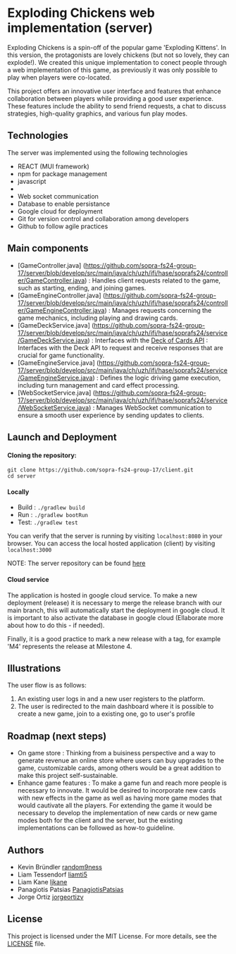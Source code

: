 # Exploding Chickens web implementation (server)

Exploding Chickens is a spin-off of the popular game 'Exploding Kittens'. In this version, the protagonists are lovely chickens (but not so lovely, they can explode!). We created this unique implementation to conect people through a web implementation of this game, as previously it was only possible to play  when players were co-located.

This project offers an innovative user interface and features that enhance collaboration between players while providing a good user experience. These features include the ability to send friend requests, a chat to discuss strategies, high-quality graphics, and various fun play modes.

## Technologies

The server was implemented using the following technologies
-   REACT (MUI framework)
-   npm for package management
-   javascript
-   <add here further client technologies>
-   Web socket communication
-   Database to enable persistance
-   Google cloud for deployment
-   Git for version control and collaboration among developers
-   Github to follow agile practices

## Main components
-  [GameController.java] (https://github.com/sopra-fs24-group-17/server/blob/develop/src/main/java/ch/uzh/ifi/hase/soprafs24/controller/GameController.java) : Handles client requests related to the game, such as starting, ending, and joining games. 
-  [GameEngineController.java] (https://github.com/sopra-fs24-group-17/server/blob/develop/src/main/java/ch/uzh/ifi/hase/soprafs24/controller/GameEngineController.java) :  Manages requests concerning the game mechanics, including playing and drawing cards.  
-  [GameDeckService.java] (https://github.com/sopra-fs24-group-17/server/blob/develop/src/main/java/ch/uzh/ifi/hase/soprafs24/service/GameDeckService.java) : Interfaces with the [Deck of Cards API](https://www.deckofcardsapi.com/) : Interfaces with the Deck API to request and receive responses that are crucial for game functionality.
-  [GameEngineService.java] (https://github.com/sopra-fs24-group-17/server/blob/develop/src/main/java/ch/uzh/ifi/hase/soprafs24/service/GameEngineService.java) :  Defines the logic driving game execution, including turn management and card effect processing.
-  [WebSocketService.java] (https://github.com/sopra-fs24-group-17/server/blob/develop/src/main/java/ch/uzh/ifi/hase/soprafs24/service/WebSocketService.java) : Manages WebSocket communication to ensure a smooth user experience by sending updates to clients.


## Launch and Deployment
#### Cloning the repository:
`git clone https://github.com/sopra-fs24-group-17/client.git`\
`cd server`

#### Locally
- Build : `./gradlew build`
- Run : `./gradlew bootRun`
- Test: `./gradlew test`

You can verify that the server is running by visiting `localhost:8080` in your browser.
You can access the local hosted application (client) by visiting `localhost:3000`

NOTE: The server repository can be found [here](https://github.com/sopra-fs24-group-17/client)

#### Cloud service
The application is hosted in google cloud service. 
To make a new deployment (release) it is necessary to merge the release branch with our main branch, this will automatically start the deployment in google cloud. It is important to also activate the database in google cloud (Ellaborate more about how to do this - if needed). 

Finally, it is a good practice to mark a new release with a tag, for example 'M4' represents the release at Milestone 4.

## Illustrations
The user flow is as follows:
1. An existing user logs in and a new user registers to the platform.
2. The user is redirected to the main dashboard where it is possible to create a new game, join to a existing one, go to user's profile 

## Roadmap (next steps)
- On game store : Thinking from a buisiness perspective and a way to generate revenue an online store where users can buy upgrades to the game, customizable cards, among others would be a great addition to make this project self-sustainable.
- Enhance game features : To make a game fun and reach more people is necessary to innovate. It would be desired to incorporate new cards with new effects in the game as well as having more game modes that would cautivate all the players. For extending the game it would be necessary to develop the implementation of new cards or new game modes both for the client and the server, but the existing implementations can be followed as how-to guideline.

## Authors
- Kevin Bründler [random9ness](https://github.com/random9ness)
- Liam Tessendorf [liamti5](https://github.com/liamti5)
- Liam Kane [ljkane](https://github.com/ljkane)
- Panagiotis Patsias [PanagiotisPatsias](https://github.com/PanagiotisPatsias)
- Jorge Ortiz [jorgeortizv](https://github.com/jorgeortizv)

## License
This project is licensed under the MIT License. For more details, see the [LICENSE](https://github.com/sopra-fs24-group-17/server/blob/main/LICENSE.txt) file.



